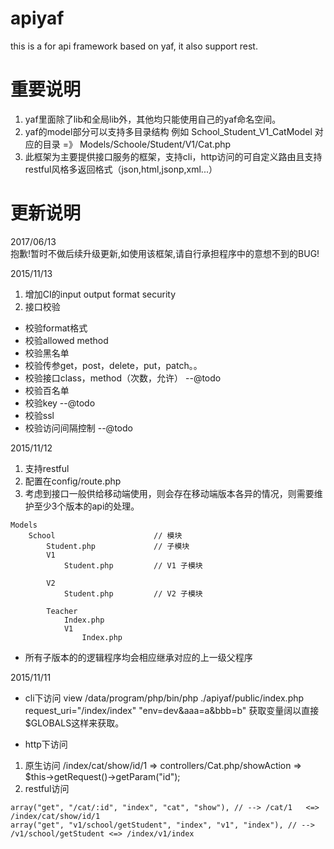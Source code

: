 # apiyaf
this is a for api framework based on yaf, it also support rest.

# 重要说明
1. yaf里面除了lib和全局lib外，其他均只能使用自己的yaf命名空间。
2. yaf的model部分可以支持多目录结构 例如 School_Student_V1_CatModel 对应的目录 =》 Models/Schoole/Student/V1/Cat.php
3. 此框架为主要提供接口服务的框架，支持cli，http访问的可自定义路由且支持restful风格多返回格式（json,html,jsonp,xml...）

# 更新说明

2017/06/13   
抱歉!暂时不做后续升级更新,如使用该框架,请自行承担程序中的意想不到的BUG!

2015/11/13   
1. 增加CI的input output format security
2. 接口校验
 * 校验format格式
 * 校验allowed method
 * 校验黑名单
 * 校验传参get，post，delete，put，patch。。
 * 校验接口class，method（次数，允许） --@todo
 * 校验百名单
 * 校验key --@todo
 * 校验ssl
 * 校验访问间隔控制 --@todo

2015/11/12   
1. 支持restful
2. 配置在config/route.php
3. 考虑到接口一般供给移动端使用，则会存在移动端版本各异的情况，则需要维护至少3个版本的api的处理。

```
Models
    School                      // 模块
        Student.php             // 子模块
        V1
            Student.php         // V1 子模块

        V2
            Student.php         // V2 子模块

        Teacher
            Index.php
            V1
                Index.php
```

* 所有子版本的的逻辑程序均会相应继承对应的上一级父程序


2015/11/11   
* cli下访问
view /data/program/php/bin/php ./apiyaf/public/index.php request_uri="/index/index" "env=dev&aaa=a&bbb=b"
获取变量阔以直接$GLOBALS这样来获取。


* http下访问
1. 原生访问 /index/cat/show/id/1  => controllers/Cat.php/showAction => $this->getRequest()->getParam("id");
2. restful访问

```
array("get", "/cat/:id", "index", "cat", "show"), // --> /cat/1   <=> /index/cat/show/id/1
array("get", "v1/school/getStudent", "index", "v1", "index"), // --> /v1/school/getStudent <=> /index/v1/index
```
